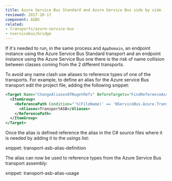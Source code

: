 ```yaml
---
title: Azure Service Bus Standard and Azure Service Bus side by side
reviewed: 2017-10-17
component: ASBS
related:
- transports/azure-service-bus
- nservicebus/bridge
---
```


If it's needed to run, in the same process and `AppDomain`, an endpoint instance using the Azure Service Bus Standard transport and an endpoint instance using the Azure Service Bus one there is the risk of name collision between classes coming from the 2 different transports.

To avoid any name clash use aliases to reference types of one of the transports. For example, to define an alias for the Azure service Bus transport edit the project file, adding the following snippet:

```xml
<Target Name="ChangeAliasesOfNugetRefs" BeforeTargets="FindReferenceAssembliesForReferences;ResolveReferences">
  <ItemGroup>
    <ReferencePath Condition="'%(FileName)' == 'NServiceBus.Azure.Transports.WindowsAzureServiceBus'">
      <Aliases>TransportASB</Aliases>
    </ReferencePath>
  </ItemGroup>
</Target>
```

Once the alias is defined reference the alias in the C# source files where it is needed by adding it to the usings list:

snippet: transport-asb-alias-definition

The alias can now be used to reference types from the Azure Service Bus transport assembly:

snippet: transport-asb-alias-usage